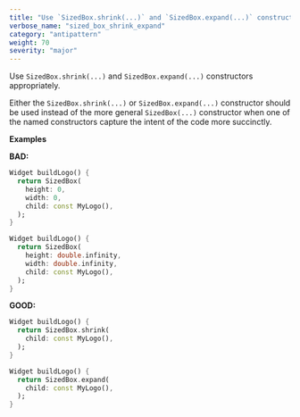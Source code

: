 ```yaml
---
title: "Use `SizedBox.shrink(...)` and `SizedBox.expand(...)` constructors"
verbose_name: "sized_box_shrink_expand"
category: "antipattern"
weight: 70
severity: "major"
---
```

Use `SizedBox.shrink(...)` and `SizedBox.expand(...)` constructors
appropriately.

Either the `SizedBox.shrink(...)` or `SizedBox.expand(...)` constructor should
be used instead of the more general `SizedBox(...)` constructor when one of the
named constructors capture the intent of the code more succinctly.

**Examples**

**BAD:**
```dart
Widget buildLogo() {
  return SizedBox(
    height: 0,
    width: 0,
    child: const MyLogo(),
  );
}
```

```dart
Widget buildLogo() {
  return SizedBox(
    height: double.infinity,
    width: double.infinity,
    child: const MyLogo(),
  );
}
```

**GOOD:**
```dart
Widget buildLogo() {
  return SizedBox.shrink(
    child: const MyLogo(),
  );
}
```

```dart
Widget buildLogo() {
  return SizedBox.expand(
    child: const MyLogo(),
  );
}
```
